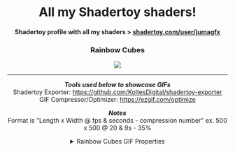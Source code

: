 <div align="center">
  
# All my Shadertoy shaders!
#### Shadertoy profile with all my shaders > [shadertoy.com/user/jumagfx](https://www.shadertoy.com/user/jumagfx)

### Rainbow Cubes

<a href="https://www.shadertoy.com/view/lcsGDB"><img src="rainbow_cubes.gif"></a>

---

***Tools used below to showcase GIFs***   
Shadertoy Exporter: https://github.com/KoltesDigital/shadertoy-exporter   
GIF Compressor/Optimizer: https://ezgif.com/optimize  

***Notes***  
Format is "Length x Width @ fps & seconds - compression number"
ex. 500 x 500 @ 20 & 9s - 35% 
<details>
  <summary>Rainbow Cubes GIF Properties</summary>
  400 x 400 @ 20fps & 9s - 35%  
</details>


</div>

